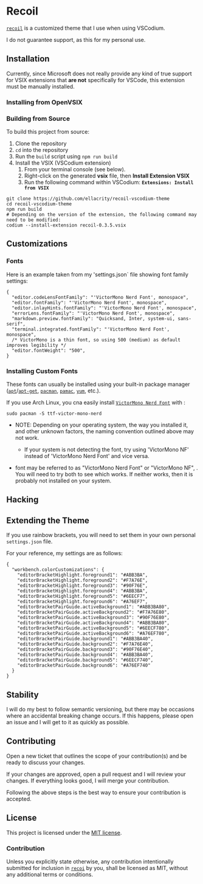 # Recoil

[`recoil`][project-repo] is a customized theme that I use when using VSCodium.

I do not guarantee support, as this for my personal use. 

## Installation

Currently, since Microsoft does not really provide any kind of true support for VSIX extensions that **are not** specifically for VSCode, this extension must be manually installed.

### Installing from OpenVSIX

### Building from Source

To build this project from source:
1. Clone the repository
2. `cd` into the repository
3. Run the `build` script using `npm run build`
4. Install the VSIX (VSCodium extension)
   1. From your terminal console (see below).
   2. Right-click on the generated __vsix__ file, then __Install Extension VSIX__
   3. Run the following command within VSCodium: __`Extensions: Install from VSIX`__
```shell
git clone https://github.com/ellacrity/recoil-vscodium-theme
cd recoil-vscodium-theme
npm run build
# Depending on the version of the extension, the following command may need to be modified:
codium --install-extension recoil-0.3.5.vsix
```

## Customizations

### Fonts

Here is an example taken from my 'settings.json` file showing font family settings:
```jsonc
{
  "editor.codeLensFontFamily": "'VictorMono Nerd Font', monospace",
  "editor.fontFamily": "'VictorMono Nerd Font', monospace",
  "editor.inlayHints.fontFamily": "'VictorMono Nerd Font', monospace",
  "errorLens.fontFamily": "'VictorMono Nerd Font', monospace",
  "markdown.preview.fontFamily": "Quicksand, Inter, system-ui, sans-serif",
  "terminal.integrated.fontFamily": "'VictorMono Nerd Font', monospace",
  /* VictorMono is a thin font, so using 500 (medium) as default improves legibility */
  "editor.fontWeight": "500",
}
```

### Installing Custom Fonts

These fonts can usually be installed using your built-in package manager ([`apt`][apt]/[`apt-get`][apt], [`pacman`][pacman], [`pamac`][pamac], [`yum`][yum], etc.).

If you use Arch Linux, you cna easily install [`VictorMono Nerd Font`][victor-mono-nerd] with :
```shell
sudo pacman -S ttf-victor-mono-nerd
```


* NOTE: Depending on your operating system, the way you installed it, and other unknown factors, the naming convention outlined above may not work.
  * If your system is not detecting the font, try using 'VictorMono NF' instead of 'VictorMono Nerd Font' and vice versa.
  
*  font may be referred to as "VictorMono Nerd Font" or "VictorMono NF", . You will need to try both to see which works. If neither works, then it is probably not installed on your system.

## Hacking

## Extending the Theme

If you use rainbow brackets, you will need to set them in your own personal `settings.json` file.

For your reference, my settings are as follows:
```jsonc
{
  "workbench.colorCustomizations": {
    "editorBracketHighlight.foreground1": "#ABB3BA",
    "editorBracketHighlight.foreground2": "#F7A76E",
    "editorBracketHighlight.foreground3": "#90F76E",
    "editorBracketHighlight.foreground4": "#ABB3BA",
    "editorBracketHighlight.foreground5": "#6EECF7",
    "editorBracketHighlight.foreground6": "#A76EF7",
    "editorBracketPairGuide.activeBackground1": "#ABB3BA80",
    "editorBracketPairGuide.activeBackground2": "#F7A76E80",
    "editorBracketPairGuide.activeBackground3": "#90F76E80",
    "editorBracketPairGuide.activeBackground4": "#ABB3BA80",
    "editorBracketPairGuide.activeBackground5": "#6EECF780",
    "editorBracketPairGuide.activeBackground6": "#A76EF780",
    "editorBracketPairGuide.background1": "#ABB3BA40",
    "editorBracketPairGuide.background2": "#F7A76E40",
    "editorBracketPairGuide.background3": "#90F76E40",
    "editorBracketPairGuide.background4": "#ABB3BA40",
    "editorBracketPairGuide.background5": "#6EECF740",
    "editorBracketPairGuide.background6": "#A76EF740"
  }
}
```


## Stability

I will do my best to follow semantic versioning, but there may be occasions where an accidental breaking change occurs. If this happens, please open an issue and I will get to it as quickly as possible.

## Contributing

Open a new ticket that outlines the scope of your contribution(s) and be ready to discuss your changes. 

If your changes are approved, open a pull request and I will review your changes. If everything looks good, I will merge your contribution.

Following the above steps is the best way to ensure your contribution is accepted.

## License

This project is licensed under the [MIT license][license].

### Contribution

Unless you explicitly state otherwise, any contribution intentionally submitted for inclusion in
[`recoi`][project-repo] by you, shall be licensed as MIT, without any additional terms or conditions.

<!-- Links section -->

[project-repo]: https://github.com/ellacrity/recoil-vscodium-theme
[license]: https://github.com/ellacrity/recoil-vscodium-theme/blob/main/LICENSE
[victor-mono-nerd]: https://github.com/ryanoasis/nerd-fonts

<!-- Package managers-->
[apt]: https://en.wikipedia.org/wiki/APT_(software)
[pacman]: https://wiki.archlinux.org/title/pacman
[pamac]: https://wiki.manjaro.org/index.php/Pamac
[yum]: https://www.redhat.com/sysadmin/how-manage-packages
